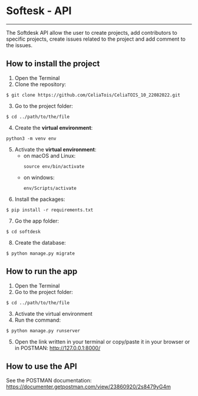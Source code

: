 # Softesk - API
***
The Softdesk API allow the user to create projects, add contributors to specific projects, create issues related to the project and add comment to the issues.
## How to install the project
1. Open the Terminal
2. Clone the repository:
```
$ git clone https://github.com/CeliaTois/CeliaTOIS_10_22082022.git
```
3. Go to the project folder:
```
$ cd ../path/to/the/file
```
4. Create the **virtual environment**:
```
python3 -m venv env
```
5. Activate the **virtual environment**:
   - on macOS and Linux:
     ```
     source env/bin/activate
     ```
   - on windows:
     ```
     env/Scripts/activate
     ```
6. Install the packages:
```
$ pip install -r requirements.txt
```
7. Go the app folder:
```
$ cd softdesk
```
8. Create the database:
```
$ python manage.py migrate
```


## How to run the app
1. Open the Terminal
2. Go to the project folder:
```
$ cd ../path/to/the/file
```
3. Activate the virtual environment
4. Run the command:
```
$ python manage.py runserver
```
5. Open the link written in your terminal or copy/paste it in your browser or in POSTMAN: http://127.0.0.1:8000/


## How to use the API
See the POSTMAN documentation: https://documenter.getpostman.com/view/23860920/2s8479yG4m
